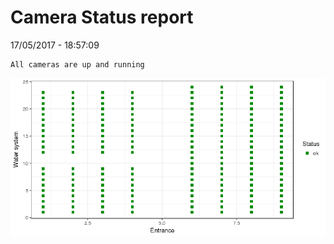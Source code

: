 Camera Status report
================
17/05/2017 - 18:57:09

    All cameras are up and running

![](camreport_files/figure-markdown_github/unnamed-chunk-2-1.png)
